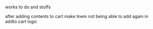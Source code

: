works to do and stuffs

after adding contents to cart make tnem not being able to add again in  addto cart logic


